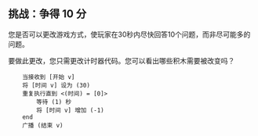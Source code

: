 ## 挑战：争得 10 分

您是否可以更改游戏方式，使玩家在30秒内尽快回答10个问题，而非尽可能多的问题。

要做此更改，您只需更改计时器代码。您可以看出哪些积木需要被改变吗？

```blocks3
    当接收到 [开始 v]
    将 [时间 v] 设为 (30)
    重复执行直到 <(时间) = [0]>
        等待 (1) 秒
        将 [时间 v] 增加 (-1)
    end
    广播 (结束 v)
```